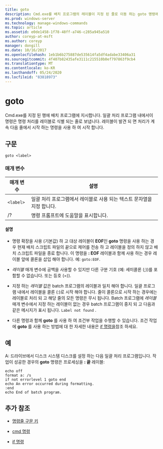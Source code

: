 ```yaml
---
title: goto
description: Cmd.exe를 배치 프로그램의 레이블이 지정 된 줄로 이동 하는 goto 명령에 대 한 참조 항목입니다.
ms.prod: windows-server
ms.technology: manage-windows-commands
ms.topic: article
ms.assetid: e0de1458-1f78-48ff-a746-c285a945a510
author: coreyp-at-msft
ms.author: coreyp
manager: dongill
ms.date: 10/16/2017
ms.openlocfilehash: 1eb1b6b275887de535614fa5df4adabe33406a31
ms.sourcegitcommit: 4f407b82435afe3111c215510b0ef797863f9cb4
ms.translationtype: MT
ms.contentlocale: ko-KR
ms.lasthandoff: 05/24/2020
ms.locfileid: "83818973"
---
```

# <a name="goto"></a>goto

Cmd.exe를 지정 된 행에 배치 프로그램에 지시합니다. 일괄 처리 프로그램 내에서이 명령은 명령 처리를 레이블로 식별 되는 줄로 보냅니다. 레이블이 발견 되 면 처리가 계속 다음 줄에서 시작 하는 명령을 사용 하 여 시작 합니다.

## <a name="syntax"></a>구문

```
goto <label>
```

### <a name="parameters"></a>매개 변수

| 매개 변수 | 설명 |
| --------- | ----------- |
| `<label>` | 일괄 처리 프로그램에서 레이블로 사용 되는 텍스트 문자열을 지정 합니다. |
| /? | 명령 프롬프트에 도움말을 표시합니다. |

#### <a name="remarks"></a>설명

-  명령 확장을 사용 (기본값) 하 고 대상 레이블이 **EOF**인 **goto** 명령을 사용 하는 경우 현재 배치 스크립트 파일의 끝으로 제어를 전송 하 고 레이블을 정의 하지 않고 배치 스크립트 파일을 종료 합니다. 이 명령을 **: EOF** 레이블과 함께 사용 하는 경우 레이블 앞에 콜론을 삽입 해야 합니다. 예: `goto:EOF`.

- *레이블* 매개 변수에 공백을 사용할 수 있지만 다른 구분 기호 (예: 세미콜론 (;))를 포함할 수 없습니다. 또는 등호 (=)).

- 지정 하는 *레이블* 값은 batch 프로그램의 레이블과 일치 해야 합니다. 일괄 프로그램 내에서 레이블을 콜론 (:)로 시작 해야 합니다. 줄이 콜론으로 시작 하는 경우에는 레이블로 처리 되 고 해당 줄의 모든 명령은 무시 됩니다. Batch 프로그램에 *레이블* 매개 변수에서 지정 하는 레이블이 없는 경우 batch 프로그램이 중지 되 고 다음과 같은 메시지가 표시 됩니다. `Label not found` .

- 다른 명령과 함께 **goto** 를 사용 하 여 조건부 작업을 수행할 수 있습니다. 조건 작업에 **goto** 를 사용 하는 방법에 대 한 자세한 내용은 [if 명령을](if.md)참조 하세요.

## <a name="examples"></a>예

A: 드라이브에서 디스크 시스템 디스크를 설정 하는 다음 일괄 처리 프로그램입니다. 작업이 성공한 경우의 **goto** 명령은 프로세싱을 **: 끝** 레이블:

```
echo off
format a: /s
if not errorlevel 1 goto end
echo An error occurred during formatting.
:end
echo End of batch program.
```

## <a name="additional-references"></a>추가 참조

- [명령줄 구문 키](command-line-syntax-key.md)

- [cmd 명령](cmd.md)

- [if 명령](if.md)